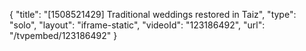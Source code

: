 {
    "title": "[1508521429] Traditional weddings restored in Taiz",
    "type": "solo",
    "layout": "iframe-static",
    "videoId": "123186492",
    "url": "\/tvpembed\/123186492"
}